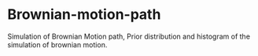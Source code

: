 # Brownian-motion-path
Simulation of Brownian Motion path, Prior distribution and histogram of the simulation of brownian motion.
